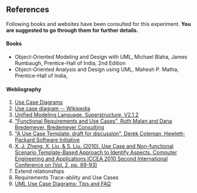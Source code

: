 ## References
Following books and websites have been consulted for this experiment.
**You are suggested to go through them for further details.**

#### Books
- Object-Oriented Modeling and Design with UML, Michael Blaha, James Rumbaugh, Prentice-Hall of India, 2nd Edition
- Object-Oriented Analysis and Design using UML, Mahesh P. Matha, Prentice-Hall of India,



#### Webliography
1. [Use Case Diagrams](https://www.uml-diagrams.org/use-case-diagrams.html)
2. [Use case diagram -- Wikipedia](https://en.wikipedia.org/wiki/Use_case_diagram)
3. [Unified Modeling Language, Superstructure, V2.1.2](https://www.omg.org/spec/UML/2.1.2/Superstructure/PDF)
4.  ["Functional Requirements and Use Cases", Ruth Malan and Dana Bredemeyer, Bredemeyer Consulting](http://www.bredemeyer.com/pdf_files/functreq.pdf)
5. ["A Use Case Template: draft for discussion", Derek Coleman, Hewlett-Packard Software Initiative](http://www.bredemeyer.com/pdf_files/use_case.pdf)
6. [X. J. Zheng, X. Liu, & S. Liu. (2010). Use Case and Non-functional Scenario Template-Based Approach to Identify Aspects. Computer Engineering and Applications ICCEA 2010 Second International Conference on (Vol. 2, pp. 89-93)](https://ieeexplore.ieee.org/ielx5/5445539/5445587/05445616.pdf?tp=&arnumber=5445616&isnumber=5445587)
7. Extend relationships
8. Requirements Trace-ability and Use Cases
9. [UML Use Case Diagrams: Tips and FAQ](https://www.andrew.cmu.edu/course/90-754/umlucdfaq.html)




